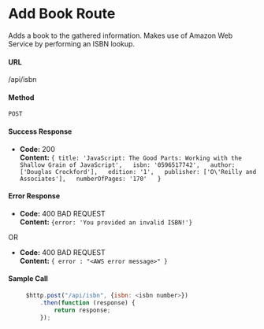 # Add Book Route
Adds a book to the gathered information. Makes use of Amazon Web Service by performing an ISBN lookup.

#### URL  
/api/isbn
 
#### Method
`POST`
  
#### Success Response
* **Code:** 200  
 **Content:** ```{
                   title: 'JavaScript: The Good Parts: Working with the Shallow Grain of JavaScript',  
                   isbn: '0596517742',  
                   author: ['Douglas Crockford'],  
                   edition: '1',  
                   publisher: ['O\'Reilly and Associates'],  
                   numberOfPages: '170'  
               }```
 
#### Error Response
* **Code:** 400 BAD REQUEST  
 **Content:** `{error: 'You provided an invalid ISBN!'}`

OR

* **Code:** 400 BAD REQUEST  
 **Content:** `{ error : "<AWS error message>" }`
 
#### Sample Call
```javascript
     $http.post("/api/isbn", {isbn: <isbn number>})
         .then(function (response) {
             return response;
         });
```